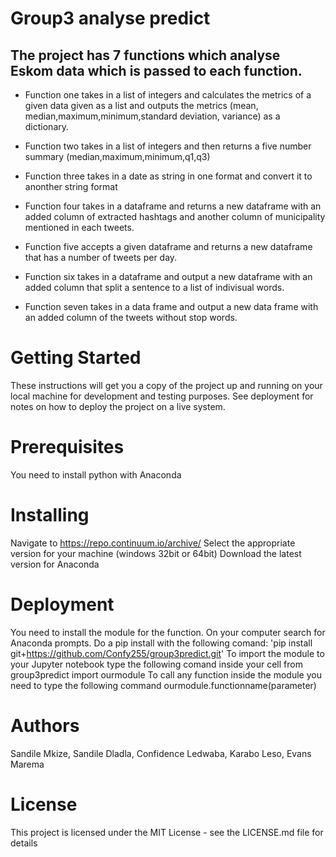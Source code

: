 # Group3 analyse predict
## The project has 7 functions which analyse Eskom data which is passed to each function.

* Function one takes in a list of integers and calculates the metrics of a given data given as a list and outputs the metrics (mean, median,maximum,minimum,standard deviation, variance) as a dictionary.

* Function two takes in a list of integers and then returns a five number summary (median,maximum,minimum,q1,q3)

* Function three takes in a date as string in one format and convert it to anonther string format

* Function four takes in a dataframe and returns a new dataframe with an added column of extracted hashtags and another column of municipality mentioned in each tweets.

* Function five accepts a given dataframe and returns a new dataframe that has a number of tweets per day.

* Function six takes in a dataframe and output a new dataframe with an added column that split a sentence to a list of indivisual words.

* Function seven takes in a data frame and output a new data frame with an added column of the tweets without stop words.


# Getting Started
These instructions will get you a copy of the project up and running on your local machine for development and testing purposes. See deployment for notes on how to deploy the project on a live system.

# Prerequisites
You need to install python with Anaconda

# Installing
Navigate to https://repo.continuum.io/archive/
Select the appropriate version for your machine (windows 32bit or 64bit)
Download the latest version for Anaconda

# Deployment
You need to install the module for the function.
On your computer search for Anaconda prompts.
Do a pip install with the following comand: 'pip install git+https://github.com/Confy255/group3predict.git' 
To import the module to your Jupyter notebook type the following comand inside your cell
from group3predict import ourmodule
To call any function inside the module you need to type the following command
ourmodule.functionname(parameter)

# Authors
Sandile Mkize,
Sandile Dladla,
Confidence Ledwaba,
Karabo Leso,
Evans Marema

# License
This project is licensed under the MIT License - see the LICENSE.md file for details